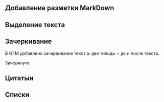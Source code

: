 ## Добавление разметки MarkDown

## Выделение текста

## Зачеркивание

В GFM добавлено зачеркивание текст а: две тильды ~ до и после
текста.

~~Зачеркнуто~~


## Цитатыи

## Списки